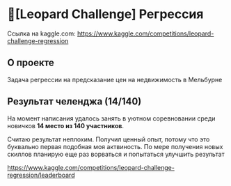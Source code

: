 # 🐆[Leopard Challenge] Регрессия

Ссылка на kaggle.com: <https://www.kaggle.com/competitions/leopard-challenge-regression>

## О проекте
Задача регрессии на предсказание цен на недвижимость в Мельбурне

## Результат челенджа (14/140)

На момент написания удалось занять в уютном соревновании среди новичков **14 место из 140 участников**.

Считаю результат неплохим. Получил ценный опыт, потому что это буквально первая подобная моя актвиность. По мере получения новых скиллов планирую еще раз ворваться и попытаться улучшить результат

https://www.kaggle.com/competitions/leopard-challenge-regression/leaderboard
